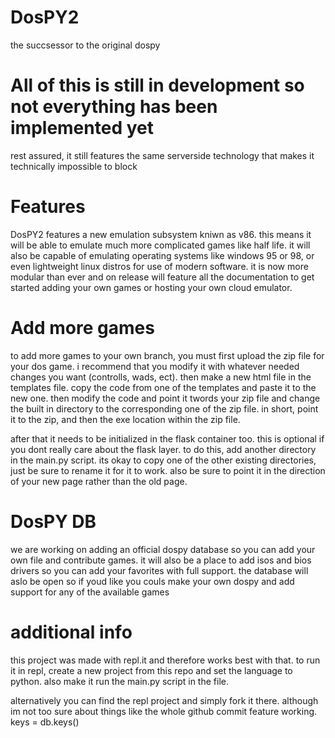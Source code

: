 # DosPY2
the succsessor to the original dospy

# All of this is still in development so not everything has been implemented yet

rest assured, it still features the same serverside technology that makes it technically impossible to block

# Features
DosPY2 features a new emulation subsystem kniwn as v86. this means it will be able to emulate much more complicated games like half life. it will also be capable of emulating operating systems like windows 95 or 98, or even lightweight linux distros for use of modern software. it is now more modular than ever and on release will feature all the documentation to get started adding your own games or hosting your own cloud emulator.

# Add more games
to add more games to your own branch, you must first upload the zip file for your dos game. i recommend that you
modify it with whatever needed changes you want (controlls, wads, ect). then make a new html file in the templates
file. copy the code from one of the templates and paste it to the new one. then modify the code and point it twords your
zip file and change the built in directory to the corresponding one of the zip file. in short, point it to the zip, and then the exe location within the zip file.

after that it needs to be initialized in the flask container too. this is optional if you dont really care about the flask layer. to do this, add another directory in the main.py script. its okay to copy one of the other existing directories, just be sure to rename it for it to work. also be sure to point it in the direction of your new page rather than the old page.

# DosPY DB
we are working on adding an official dospy database so you can add your own file and contribute games. it will also be a place to add isos and bios drivers so you can add your favorites with full support. the database will aslo be open so if youd like you couls make your own dospy and add support for any of the available games

# additional info
this project was made with repl.it and therefore works best with that. to run it in repl, create a new project from this repo and set the language to python. also make it run the main.py script in the file.

alternatively you can find the repl project and simply fork it there. although im not too sure about things like the whole github commit feature working.
keys = db.keys()
